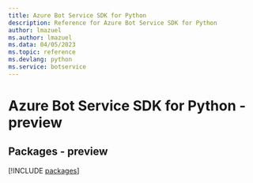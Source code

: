 ```yaml
---
title: Azure Bot Service SDK for Python
description: Reference for Azure Bot Service SDK for Python
author: lmazuel
ms.author: lmazuel
ms.data: 04/05/2023
ms.topic: reference
ms.devlang: python
ms.service: botservice
---
```

# Azure Bot Service SDK for Python - preview
## Packages - preview
[!INCLUDE [packages](bot-service-index.md)]